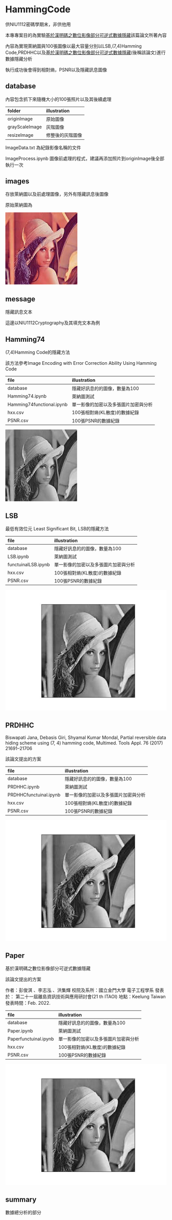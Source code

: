 # HammingCode

供NIU1112密碼學期末，非供他用

本專專案目的為實驗[基於漢明碼之數位影像部分可逆式數據隱藏](https://drive.google.com/drive/folders/1dQJ3-2sDr2R-e-_Uuh7sR7_dr5-P7OxN)該篇論文所著內容

內容為實現萊納圖與100張圖像以最大容量分別以LSB,(7,4)Hamming Code,PRDHHC以及[基於漢明碼之數位影像部分可逆式數據隱藏](https://drive.google.com/drive/folders/1dQJ3-2sDr2R-e-_Uuh7sR7_dr5-P7OxN)(後稱該論文)進行數據隱藏分析

執行成功後會得到相對熵，PSNR以及隱藏訊息圖像


## database

內容包含抓下來隨機大小的100張照片以及其後續處理

| folder | illustration |
| :-- | :-- |
|originImage | 原始圖像|
|grayScaleImage | 灰階圖像|
|resizeImage | 修整後的灰階圖像|

ImageData.txt 為紀錄影像名稱的文件

ImageProcess.ipynb 圖像前處理的程式，建議再添加照片到originImage後全部執行一次

## images

存放萊納圖以及前處理圖像，另外有隱藏訊息後圖像

原始萊納圖為

![Lenna](./images/Lenna.jpeg)

## message

隱藏訊息文本

這邊以NIU1112Cryptography及其填充文本為例

## Hamming74

(7,4)Hamming Code的隱藏方法 

該方法參考Image Encoding with Error Correction Ability Using Hamming Code

| file | illustration |
| :-- | :-- |
| database | 隱藏好訊息的的圖像，數量為100 |
| Hamming74.ipynb | 萊納圖測試 |
| Hamming74functional.ipynb | 單一影像的加密以及多張圖片加密與分析 |
| hxx.csv | 100張相對熵(KL散度)的數據紀錄 |
| PSNR.csv | 100張PSNR的數據紀錄 |

![Lenna](./images/Lenna_Hamming74AfterHide.png)

## LSB

最低有效位元 Least Significant Bit, LSB的隱藏方法

| file | illustration |
| :-- | :-- |
| database | 隱藏好訊息的的圖像，數量為100 |
| LSB.ipynb | 萊納圖測試 |
| functuinalLSB.ipynb | 單一影像的加密以及多張圖片加密與分析 |
| hxx.csv | 100張相對熵(KL散度)的數據紀錄 |
| PSNR.csv | 100張PSNR的數據紀錄 |

![Lenna](./images/LennaAfterLSB.jpg)

## PRDHHC

Biswapati Jana, Debasis Giri, Shyamal Kumar Mondal, Partial reversible data hiding scheme using (7, 4) hamming code, Multimed. Tools Appl. 76 (2017) 21691–21706

該論文提出的方案

| file | illustration |
| :-- | :-- |
| database | 隱藏好訊息的的圖像，數量為100 |
| PRDHHC.ipynb | 萊納圖測試 |
| PRDHHCfunctuinal.ipynb | 單一影像的加密以及多張圖片加密與分析 |
| hxx.csv | 100張相對熵(KL散度)的數據紀錄 |
| PSNR.csv | 100張PSNR的數據紀錄 |

![Lenna](./images/lennaGrayScaleCrop.jpg)

## Paper

基於漢明碼之數位影像部分可逆式數據隱藏

該論文提出的方案

作者：彭俊淇 、李志泓 、洪集輝
校院及系所：國立金門大學 電子工程學系
發表於：
第二十一屆離島資訊技術與應用研討會(21 th ITAOI)
地點：Keelung Taiwan
發表時間：Feb. 2022. 

| file | illustration |
| :-- | :-- |
| database | 隱藏好訊息的的圖像，數量為100 |
| Paper.ipynb | 萊納圖測試 |
| Paperfunctuinal.ipynb | 單一影像的加密以及多張圖片加密與分析 |
| hxx.csv | 100張相對熵(KL散度)的數據紀錄 |
| PSNR.csv | 100張PSNR的數據紀錄 |

![Lenna](./images/lennaGrayScaleCrop.jpg)

## summary

數據總分析的部分